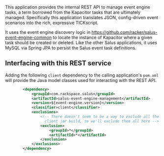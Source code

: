 This application provides the internal REST API to manage event engine tasks, a term borrowed 
from the Kapacitor tasks that are ultimately managed. Specifically this application translates 
JSON, config-driven event scenarios into the rich, expressive TICKscript.

It uses the event engine discovery logic in https://github.com/racker/salus-event-engine-common 
to locate the instance of Kapacitor where a given task should be created or deleted. 
Like the other Salus applications, it uses MySQL via Spring JPA to persist the 
Salus event task definitions.

## Interfacing with this REST service

Adding the following `client` dependency to the calling application's `pom.xml`
will provide the Java model classes used for interacting with the REST API.

```xml
        <dependency>
            <groupId>com.rackspace.salus</groupId>
            <artifactId>salus-event-engine-management</artifactId>
            <version>${event-engine.version}</version>
            <classifier>client</classifier>
            <exclusions>
                <!-- There doesn't seem to be a way to exclude all the normal transitives via the
                  client jar build, so we'll exclude them all here -->
                <exclusion>
                    <groupId>*</groupId>
                    <artifactId>*</artifactId>
                </exclusion>
            </exclusions>
        </dependency>

```